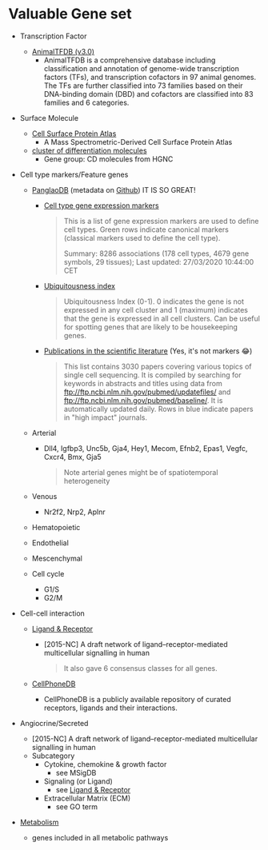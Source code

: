 # Valuable Gene set

- Transcription Factor
  - [AnimalTFDB (v3.0)](http://bioinfo.life.hust.edu.cn/AnimalTFDB/)
    - AnimalTFDB is a comprehensive database including classification and annotation of genome-wide transcription factors (TFs), and transcription cofactors in 97 animal genomes. The TFs are further classified into 73 families based on their DNA-binding domain (DBD) and cofactors are classified into 83 families and 6 categories.
  
- Surface Molecule
  - [Cell Surface Protein Atlas](http://wlab.ethz.ch/cspa/)
    - A Mass Spectrometric-Derived Cell Surface Protein Atlas
  - [cluster of differentiation molecules](https://www.genenames.org/data/genegroup/#!/group/471)
    - Gene group: CD molecules from HGNC
  
- Cell type markers/Feature genes

  - [PanglaoDB](https://panglaodb.se)  (metadata on [Github](https://github.com/oscar-franzen/PanglaoDB))  IT IS SO GREAT!

    - [Cell type gene expression markers](https://panglaodb.se/markers.html)

      > This is a list of gene expression markers are used to define cell types. Green rows indicate canonical markers (classical markers used to define the cell type).
      >
      > Summary: 8286 associations (178 cell types, 4679 gene symbols, 29 tissues); Last updated: 27/03/2020 10:44:00 CET

    - [Ubiquitousness index](https://panglaodb.se/ui.html)

      > Ubiquitousness Index (0-1). 0 indicates the gene is not expressed in any cell cluster and 1 (maximum) indicates that the gene is expressed in all cell clusters. Can be useful for spotting genes that are likely to be housekeeping genes.

    - [Publications in the scientific literature](https://panglaodb.se/papers.html) (Yes, it's not markers 😂)

      >
      > This list contains 3030 papers covering various topics of single cell sequencing. It is compiled by searching for keywords in abstracts and titles using data from ftp://ftp.ncbi.nlm.nih.gov/pubmed/updatefiles/ and ftp://ftp.ncbi.nlm.nih.gov/pubmed/baseline/. It is automatically updated daily. Rows in blue indicate papers in "high impact" journals.

  - Arterial

    - Dll4, Igfbp3, Unc5b, Gja4, Hey1, Mecom, Efnb2, Epas1, Vegfc, Cxcr4, Bmx, Gja5

      > Note arterial genes might be of spatiotemporal heterogeneity

  - Venous

    - Nr2f2, Nrp2, Aplnr

  - Hematopoietic

  - Endothelial

  - Mescenchymal

  - Cell cycle
    - G1/S
    - G2/M

- Cell-cell interaction

  - [Ligand & Receptor](https://doi.org/10.1038/ncomms8866) 

    - [2015-NC] A draft network of ligand–receptor-mediated multicellular signalling in human

      > It also gave 6 consensus classes for all genes.

  - [CellPhoneDB](https://www.cellphonedb.org/)

    - CellPhoneDB is a publicly available repository of curated receptors, ligands and their interactions.

- Angiocrine/Secreted

  - [2015-NC] A draft network of ligand–receptor-mediated multicellular signalling in human
  - Subcategory
    - Cytokine, chemokine & growth factor
      - see MSigDB
    - Signaling (or Ligand)
      - see [Ligand & Receptor](https://doi.org/10.1038/ncomms8866) 
    - Extracellular Matrix (ECM)
      - see GO term

- [Metabolism]( https://www.genome.jp/dbget-bin/www_bget?pathway+hsa01100)

  - genes included in all metabolic pathways